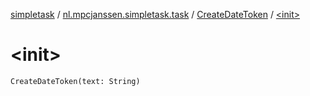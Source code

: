 [simpletask](../../index.md) / [nl.mpcjanssen.simpletask.task](../index.md) / [CreateDateToken](index.md) / [&lt;init&gt;](.)

# &lt;init&gt;

`CreateDateToken(text: String)`
